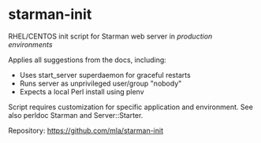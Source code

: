 starman-init
============

RHEL/CENTOS init script for Starman web server in *production environments*

Applies all suggestions from the docs, including:
- Uses start_server superdaemon for graceful restarts
- Runs server as unprivileged user/group "nobody"
- Expects a local Perl install using plenv

Script requires customization for specific application and environment.
See also perldoc Starman and Server::Starter.

Repository:
https://github.com/mla/starman-init
